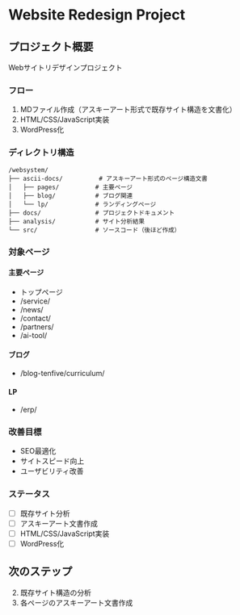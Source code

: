 # Website Redesign Project

## プロジェクト概要

Webサイトリデザインプロジェクト

### フロー
1. MDファイル作成（アスキーアート形式で既存サイト構造を文書化）
2. HTML/CSS/JavaScript実装
3. WordPress化

### ディレクトリ構造

```
/websystem/
├── ascii-docs/          # アスキーアート形式のページ構造文書
│   ├── pages/          # 主要ページ
│   ├── blog/           # ブログ関連
│   └── lp/             # ランディングページ
├── docs/               # プロジェクトドキュメント
├── analysis/           # サイト分析結果
└── src/                # ソースコード（後ほど作成）
```

### 対象ページ

#### 主要ページ
- トップページ
- /service/
- /news/
- /contact/
- /partners/
- /ai-tool/

#### ブログ
- /blog-tenfive/curriculum/

#### LP
- /erp/

### 改善目標
- SEO最適化
- サイトスピード向上
- ユーザビリティ改善

### ステータス
- [ ] 既存サイト分析
- [ ] アスキーアート文書作成
- [ ] HTML/CSS/JavaScript実装
- [ ] WordPress化

## 次のステップ

2. 既存サイト構造の分析
3. 各ページのアスキーアート文書作成
